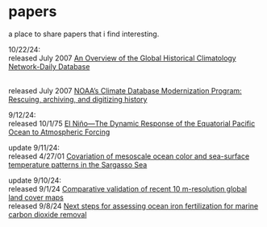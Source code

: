 # papers
a place to share papers that i find interesting.



10/22/24:
<br>released July 2007 [An Overview of the Global Historical Climatology Network-Daily Database](https://doi.org/10.1175/JTECH-D-11-00103.1)


<br>released July 2007 [NOAA’s Climate Database Modernization Program: Rescuing, archiving, and digitizing history](https://digitalcommons.unl.edu/cgi/viewcontent.cgi?article=1418&context=usdeptcommercepub)

9/12/24:
<br>released 10/1/75 [El Niño—The Dynamic Response of the Equatorial Pacific Ocean to Atmospheric Forcing](https://doi.org/10.1175/1520-0485(1975)005%3C0572:ENTDRO%3E2.0.CO;2)


update 9/11/24:
<br>released 4/27/01 [Covariation of mesoscale ocean color and sea-surface temperature patterns in the Sargasso Sea](https://doi.org/10.1016/j.rse.2024.114316](https://doi.org/10.1016/S0967-0645(00)00164-8))

update 9/10/24:
<br>released 9/1/24 [Comparative validation of recent 10 m-resolution global land cover maps](https://doi.org/10.1016/j.rse.2024.114316)
<br>released 9/8/24 [Next steps for assessing ocean iron fertilization for marine carbon dioxide removal](https://doi.org/10.3389/fclim.2024.1430957)
